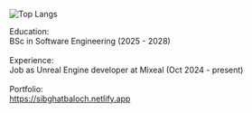 
![Top Langs](https://github-readme-stats.vercel.app/api/top-langs/?username=sibghatcodez&layout=compact&size_weight=0.5&count_weight=0.5&langs_count=15&theme=dark&hide=HTML,CSS)


Education: <br>
        BSc in Software Engineering (2025 - 2028) <br><br>
Experience:   
        Job as Unreal Engine developer at Mixeal (Oct 2024 - present) <br><br>
Portfolio: <br>
        https://sibghatbaloch.netlify.app

